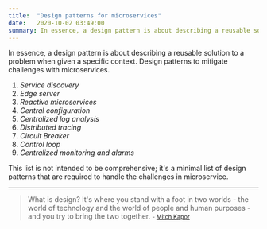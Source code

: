 ```yaml
---
title:  "Design patterns for microservices"
date:   2020-10-02 03:49:00
summary: In essence, a design pattern is about describing a reusable solution to a problem when given a specific context
---
```


In essence, a design pattern is about describing a reusable solution to a problem when given a specific context. Design patterns to mitigate challenges with microservices.

1. *Service discovery*
2. *Edge server*
3. *Reactive microservices*
4. *Central configuration*
5. *Centralized log analysis*
6. *Distributed tracing*
7. *Circuit Breaker*
8. *Control loop*
9. *Centralized monitoring and alarms*

This list is not intended to be comprehensive; it's a minimal list of design patterns that are required to handle the challenges in microservice.

---
> What is design? It's where you stand with a foot in two worlds - the world of technology and the world of people and human purposes - and you try to bring the two together.
> <small>- [Mitch Kapor](https://www.brainyquote.com/quotes/mitch_kapor_169702)</small>